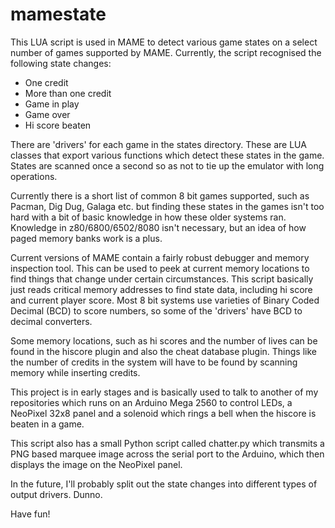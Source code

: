mamestate
=========

This LUA script is used in MAME to detect various game states on a select number of games
supported by MAME. Currently, the script recognised the following state changes:

* One credit
* More than one credit
* Game in play
* Game over
* Hi score beaten

There are 'drivers' for each game in the states directory. These are LUA classes that export
various functions which detect these states in the game. States are scanned once a second so
as not to tie up the emulator with long operations.

Currently there is a short list of common 8 bit games supported, such as Pacman, Dig Dug, Galaga etc.
but finding these states in the games isn't too hard with a bit of basic knowledge in how these older
systems ran. Knowledge in z80/6800/6502/8080 isn't necessary, but an idea of how paged memory banks work
is a plus.

Current versions of MAME contain a fairly robust debugger and memory inspection tool. This can be used
to peek at current memory locations to find things that change under certain circumstances. This script
basically just reads critical memory addresses to find state data, including hi score and current player
score. Most 8 bit systems use varieties of Binary Coded Decimal (BCD) to score numbers, so some of the
'drivers' have BCD to decimal converters.

Some memory locations, such as hi scores and the number of lives can be found in the hiscore plugin and
also the cheat database plugin. Things like the number of credits in the system will have to be found
by scanning memory while inserting credits.

This project is in early stages and is basically used to talk to another of my repositories which runs
on an Arduino Mega 2560 to control LEDs, a NeoPixel 32x8 panel and a solenoid which rings a bell
when the hiscore is beaten in a game.

This script also has a small Python script called chatter.py which transmits a PNG based marquee image
across the serial port to the Arduino, which then displays the image on the NeoPixel panel.

In the future, I'll probably split out the state changes into different types of output drivers. Dunno.

Have fun!